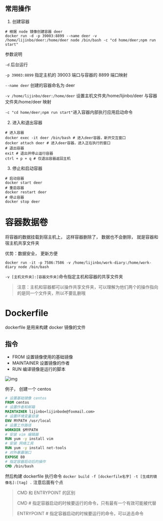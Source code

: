 ## 常用操作

1. 创建容器

```shell
# 根据 node 镜像创建容器 deer
docker run -d -p 39003:8899 --name deer -v /home/lijinbo/deer:/home/deer node /bin/bash -c "cd home/deer;npm run start"
```

参数说明

`-d` 后台运行

`-p 39003:8899` 指定主机的 39003 端口与容器的 8899 端口映射

`--name deer` 创建的容器命名为 deer

`-v /home/lijinbo/deer:/home/deer` 设置主机文件夹/home/lijinbo/deer 与容器文件夹/home/deer 映射

`-c "cd home/deer;npm run start"`进入容器内部执行应用启动命令

2. 进入和退出容器

```shell
# 进入容器
docker exec -it deer /bin/bash # 进入deer容器，新开交互窗口
docker attach deer # 进入deer容器，进入正在执行的窗口
# 退出容器
exit # 退出并停止运行容器
ctrl + p + q # 仅退出容器返回主机
```

3. 停止和启动容器

```shell
# 启动容器
docker start deer
# 重启容器
docker restart deer
# 停止容器
docker stop deer
```

# 容器数据卷

将容器的数据挂载到宿主机上， 这样容器删除了， 数据也不会删除， 就是容器和宿主机共享文件夹

优势：数据安全， 更新方便

```shell
docker run -it -p 7586:7586 -v /home/lijinbo/work-diary:/home/work-diary node /bin/bash
```

`-v [主机文件夹]:[容器文件夹]`命令指定主机和容器的共享文件夹

> 注意：主机和容器都可以操作共享文件夹，可以理解为他们两个的操作指向的是同一个文件夹，所以不要乱删哦

# Dockerfile

dockerfile 是用来构建 docker 镜像的文件

## 指令

- FROM 设置镜像使用的基础镜像
- MAINTAINER 设置镜像的作者
- RUN 编译镜像是运行的脚本

![img](https://img2018.cnblogs.com/blog/450977/201905/450977-20190512115951746-136143052.png)

例子， 创建一个 centos

```dockerfile
# 设置基础镜像 centos
FROM centos
# 设置作者和邮箱
MAINTAINER lijinbo<lijinbode@foxmail.com>
# 设置环境变量目录
ENV MYPATH /usr/local
# 设置工作路径
WORKDIR $MYPATH
# 安装 vim 编辑器
RUN yum -y install vim
# 安装 网络工具
RUN yum -y install net-tools
# 对外暴露端口
EXPOSE 80
# 指定容器启动后的操作
CMD /bin/bash
```

然后构建 dockerfile 执行命令 `docker build -f [dockerfile名字] -t [生成的镜像名]:[tag] .` 注意后面有个点

> CMD 和 ENTRYPOINT 的区别
>
> CMD # 指定容器启动的时候要运行的命令，只有最有一个有效可能被代替
>
> ENTRYPOINT # 指定容器启动的时候要运行的命令，可以追击命令
